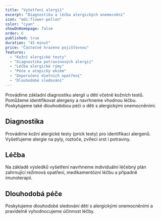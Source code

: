 ```yaml
---
title: "Vyšetření alergií"
excerpt: "Diagnostika a léčba alergických onemocnění"
icon: "mdi:flower-pollen"
color: "cyan"
showOnHomepage: false
order: 6
published: true
duration: "45 minut"
price: "Částečně hrazeno pojišťovnou"
features:
  - "Kožní alergické testy"
  - "Diagnostika potravinových alergií"
  - "Léčba alergické rýmy"
  - "Péče o atopický ekzém"
  - "Doporučení dietních opatření"
  - "Dlouhodobé sledování"
---
```


Provádíme základní diagnostiku alergií u dětí včetně kožních testů. Pomůžeme identifikovat alergeny a navrhneme vhodnou léčbu. Poskytujeme také dlouhodobou péči o děti s alergickými onemocněními.

## Diagnostika

Provádíme kožní alergické testy (prick testy) pro identifikaci alergenů. Vyšetřujeme alergie na pyly, roztoče, zvířecí srst i potraviny.

## Léčba

Na základě výsledků vyšetření navrhneme individuální léčebný plán zahrnující režimová opatření, medikamentózní léčbu a případně imunoterapii.

## Dlouhodobá péče

Poskytujeme dlouhodobé sledování dětí s alergickými onemocněními a pravidelně vyhodnocujeme účinnost léčby.
